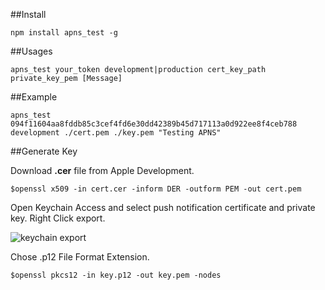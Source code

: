 ##Install

	npm install apns_test -g

##Usages

	apns_test your_token development|production cert_key_path private_key_pem [Message]

##Example

	apns_test 094f11604aa8fddb85c3cef4fd6e30dd42389b45d717113a0d922ee8f4ceb788 development ./cert.pem ./key.pem "Testing APNS"

##Generate Key

Download **.cer** file from Apple Development.

	$openssl x509 -in cert.cer -inform DER -outform PEM -out cert.pem

Open Keychain Access and select push notification certificate and private key. Right Click export.

![keychain export](http://cl.ly/WMsG/download/push.png)

Chose .p12 File Format Extension.

	$openssl pkcs12 -in key.p12 -out key.pem -nodes
